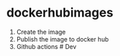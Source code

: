 # dockerhubimages
1.  Create the image 
2.  Publish the image to docker hub
3.  Github actions
#   D e v  
 